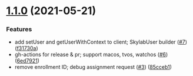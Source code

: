 # [1.1.0](https://github.com/amplitude/skylab-ios-client/compare/v1.0.2...v1.1.0) (2021-05-21)


### Features

* add setUser and getUserWithContext to client; SkylabUser builder ([#7](https://github.com/amplitude/skylab-ios-client/issues/7)) ([f31730a](https://github.com/amplitude/skylab-ios-client/commit/f31730a312a5a4341ddaada8c5ec527b9b3f49c1))
* gh-actions for release & pr; support macos, tvos, watchos ([#6](https://github.com/amplitude/skylab-ios-client/issues/6)) ([6ed7921](https://github.com/amplitude/skylab-ios-client/commit/6ed792135f7928082c01844dba8a9465934f1298))
* remove enrollment ID; debug assignment request ([#3](https://github.com/amplitude/skylab-ios-client/issues/3)) ([85cceb1](https://github.com/amplitude/skylab-ios-client/commit/85cceb1403cf06d6e51de9e26fd96f3f6a743609))
